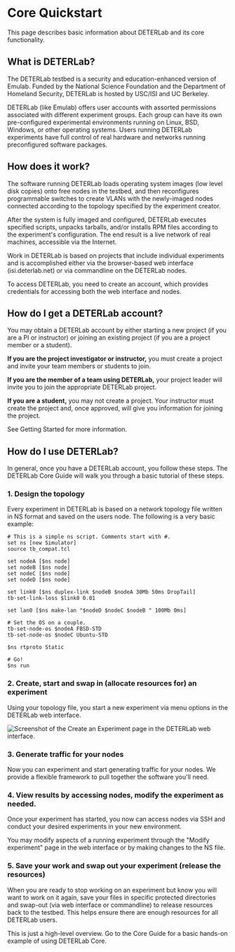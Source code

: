 # Core Quickstart

This page describes basic information about DETERLab and its core functionality.

## What is DETERLab?

The DETERLab testbed is a security and education-enhanced version of Emulab. Funded by the National Science Foundation and the Department of Homeland Security, DETERLab is hosted by USC/ISI and UC Berkeley.

DETERLab (like Emulab) offers user accounts with assorted permissions associated with different experiment groups. Each group can have its own pre-configured experimental environments running on Linux, BSD, Windows, or other operating systems. Users running DETERLab experiments have full control of real hardware and networks running preconfigured software packages.

## How does it work?

The software running DETERLab loads operating system images (low level disk copies) onto free nodes in the testbed, and then reconfigures programmable switches to create VLANs with the newly-imaged nodes connected according to the topology specified by the experiment creator.

After the system is fully imaged and configured, DETERLab executes specified scripts, unpacks tarballs, and/or installs RPM files according to the experiment's configuration. The end result is a live network of real machines, accessible via the Internet.

Work in DETERLab is based on projects that include individual experiments and is accomplished either via the browser-based web interface (isi.deterlab.net) or via commandline on the DETERLab nodes.

To access DETERLab, you need to create an account, which provides credentials for accessing both the web interface and nodes.

## How do I get a DETERLab account?

You may obtain a DETERLab account by either starting a new project (if you are a PI or instructor) or joining an existing project (if you are a project member or a student).

**If you are the project investigator or instructor,** you must create a project and invite your team members or students to join.

**If you are the member of a team using DETERLab,** your project leader will invite you to join the appropriate DETERLab project.

**If you are a student,** you may not create a project. Your instructor must create the project and, once approved, will give you information for joining the project.

See Getting Started for more information.

## How do I use DETERLab?

In general, once you have a DETERLab account, you follow these steps. The DETERLab Core Guide will walk you through a basic tutorial of these steps.

### 1. Design the topology

Every experiment in DETERLab is based on a network topology file written in NS format and saved on the users node. The following is a very basic example:

    # This is a simple ns script. Comments start with #.
    set ns [new Simulator]                 
    source tb_compat.tcl
    
    set nodeA [$ns node]
    set nodeB [$ns node]
    set nodeC [$ns node]
    set nodeD [$ns node]
    
    set link0 [$ns duplex-link $nodeB $nodeA 30Mb 50ms DropTail]
    tb-set-link-loss $link0 0.01
    
    set lan0 [$ns make-lan "$nodeD $nodeC $nodeB " 100Mb 0ms]
    
    # Set the OS on a couple.
    tb-set-node-os $nodeA FBSD-STD
    tb-set-node-os $nodeC Ubuntu-STD         

    $ns rtproto Static
    
    # Go!
    $ns run                                 

### 2. Create, start and swap in (allocate resources for) an experiment

Using your topology file, you start a new experiment via menu options in the DETERLab web interface.

![Screenshot of the Create an Experiment page in the DETERLab web interface.](/img/create_experiment_screenshot.png "Screenshot of the Create an Experiment page in the DETERLab web interface.")

### 3. Generate traffic for your nodes

Now you can experiment and start generating traffic for your nodes. We provide a flexible framework to pull together the software you'll need.

### 4. View results by accessing nodes, modify the experiment as needed.

Once your experiment has started, you now can access nodes via SSH and conduct your desired experiments in your new environment.

You may modify aspects of a running experiment through the "Modify experiment" page in the web interface or by making changes to the NS file.

### 5. Save your work and swap out your experiment (release the resources)

When you are ready to stop working on an experiment but know you will want to work on it again, save your files in specific protected directories and swap-out (via web interface or commandline) to release resources back to the testbed. This helps ensure there are enough resources for all DETERLab users.

This is just a high-level overview. Go to the Core Guide for a basic hands-on example of using DETERLab Core. 
